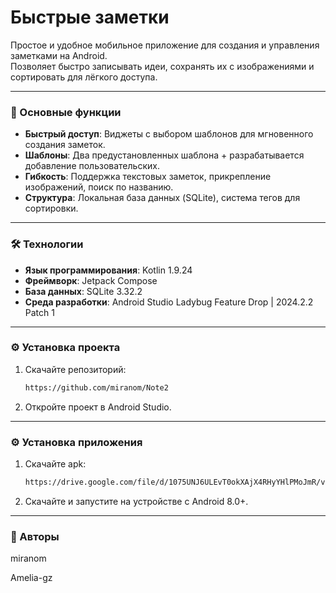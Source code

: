 # Быстрые заметки
Простое и удобное мобильное приложение для создания и управления заметками на Android.  
Позволяет быстро записывать идеи, сохранять их с изображениями и сортировать для лёгкого доступа.

---

### 🚀 Основные функции
- **Быстрый доступ**: Виджеты с выбором шаблонов для мгновенного создания заметок.
- **Шаблоны**: Два предустановленных шаблона + разрабатывается добавление пользовательских.
- **Гибкость**: Поддержка текстовых заметок, прикрепление изображений, поиск по названию.
- **Структура**: Локальная база данных (SQLite), система тегов для сортировки.
  
---

### 🛠 Технологии
- **Язык программирования**: Kotlin 1.9.24
- **Фреймворк**: Jetpack Compose
- **База данных**: SQLite 3.32.2
- **Среда разработки**: Android Studio Ladybug Feature Drop | 2024.2.2 Patch 1

---

### ⚙️ Установка проекта
1. Скачайте репозиторий:
   ```bash
   https://github.com/miranom/Note2
2. Откройте проект в Android Studio.

---

### ⚙️ Установка приложения
1. Скачайте apk:
   ```bash
   https://drive.google.com/file/d/1075UNJ6ULEvT0okXAjX4RHyYHlPMoJmR/view?usp=sharing
3. Скачайте и запустите на устройстве с Android 8.0+.

---


### 👥 Авторы
miranom

Amelia-gz
